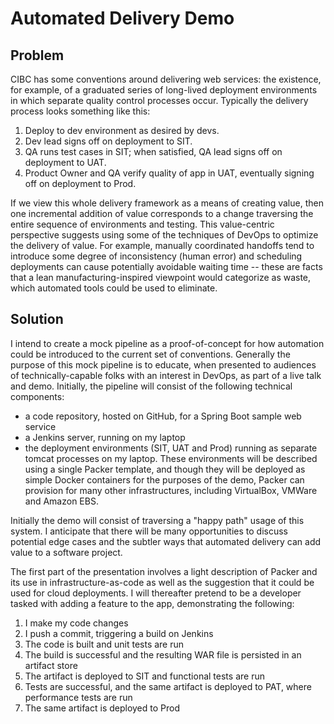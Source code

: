 # Automated Delivery Demo

## Problem

CIBC has some conventions around delivering web services: the existence, for example,
of a graduated series of long-lived deployment environments in which separate quality control
processes occur. Typically the delivery process looks something like this:

1. Deploy to dev environment as desired by devs.
2. Dev lead signs off on deployment to SIT.
3. QA runs test cases in SIT; when satisfied, QA lead signs off on deployment to UAT.
4. Product Owner and QA verify quality of app in UAT, eventually signing off on deployment to
   Prod.

If we view this whole delivery framework as a means of creating value, then one incremental
addition of value corresponds to a change traversing the entire sequence of environments and
testing. This value-centric perspective suggests using some of the techniques of DevOps to
optimize the delivery of value. For example, manually coordinated handoffs tend to introduce
some degree of inconsistency (human error) and scheduling deployments can cause potentially
avoidable waiting time -- these are facts that a lean manufacturing-inspired viewpoint would
categorize as waste, which automated tools could be used to eliminate.

## Solution

I intend to create a mock pipeline as a proof-of-concept for how automation could be
introduced to the current set of conventions. Generally the purpose of this mock pipeline is
to educate, when presented to audiences of technically-capable folks with an interest in DevOps, 
as part of a live talk and demo. Initially, the pipeline will consist of the following technical
components:

- a code repository, hosted on GitHub, for a Spring Boot sample web service
- a Jenkins server, running on my laptop
- the deployment environments (SIT, UAT and Prod) running as separate tomcat processes on my
  laptop. These environments will be described using a single Packer template, and though they
  will be deployed as simple Docker containers for the purposes of the demo, Packer can provision
  for many other infrastructures, including VirtualBox, VMWare and Amazon EBS.

Initially the demo will consist of traversing a "happy path" usage of this system. I anticipate
that there will be many opportunities to discuss potential edge cases and the subtler ways that
automated delivery can add value to a software project.

The first part of the presentation involves a light description of Packer and its use in
infrastructure-as-code as well as the suggestion that it could be used for cloud deployments.
I will thereafter pretend to be a developer tasked with adding a feature to the app, demonstrating
the following:

1. I make my code changes
2. I push a commit, triggering a build on Jenkins
3. The code is built and unit tests are run
4. The build is successful and the resulting WAR file is persisted in an artifact store
5. The artifact is deployed to SIT and functional tests are run
6. Tests are successful, and the same artifact is deployed to PAT, where performance tests
   are run
7. The same artifact is deployed to Prod
